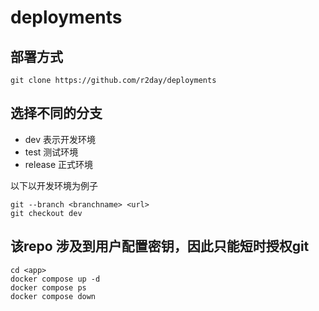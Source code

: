 # deployments

<!-- 不同的渠道选择不同的分支 -->

## 部署方式

```
git clone https://github.com/r2day/deployments
```

## 选择不同的分支

- dev 表示开发环境
- test 测试环境
- release 正式环境

以下以开发环境为例子

```
git --branch <branchname> <url>
git checkout dev
```

## 该repo 涉及到用户配置密钥，因此只能短时授权git

```
cd <app>
docker compose up -d
docker compose ps
docker compose down

```